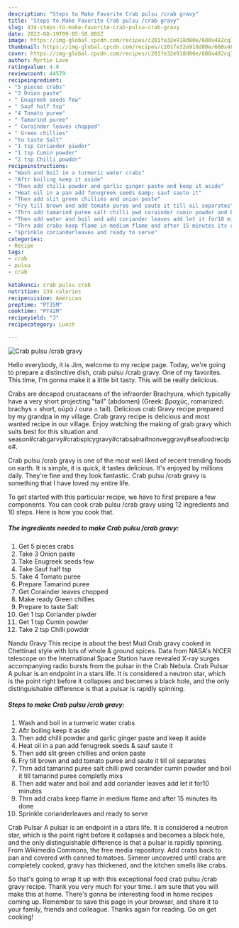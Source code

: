 ```yaml
---
description: "Steps to Make Favorite Crab pulsu /crab gravy"
title: "Steps to Make Favorite Crab pulsu /crab gravy"
slug: 434-steps-to-make-favorite-crab-pulsu-crab-gravy
date: 2022-08-19T09:05:50.885Z
image: https://img-global.cpcdn.com/recipes/c201fe32e918d80e/680x482cq70/crab-pulsu-crab-gravy-recipe-main-photo.jpg
thumbnail: https://img-global.cpcdn.com/recipes/c201fe32e918d80e/680x482cq70/crab-pulsu-crab-gravy-recipe-main-photo.jpg
cover: https://img-global.cpcdn.com/recipes/c201fe32e918d80e/680x482cq70/crab-pulsu-crab-gravy-recipe-main-photo.jpg
author: Myrtie Love
ratingvalue: 4.8
reviewcount: 44579
recipeingredient:
- "5 pieces crabs"
- "3 Onion paste"
- " Enugreek seeds few"
- " Sauf half tsp"
- "4 Tomato puree"
- " Tamarind puree"
- " Corainder leaves chopped"
- " Green chillies"
- "to taste Salt"
- "1 tsp Coriander piwder"
- "1 tsp Cumin powder"
- "2 tsp Chilli powddr"
recipeinstructions:
- "Wash and boil in a turmeric water crabs"
- "Aftr boiling keep it aside"
- "Then add chilli powder and garlic ginger paste and keep it aside"
- "Heat oil in a pan add fenugreek seeds &amp; sauf saute it"
- "Then add slit green chillies and onion paste"
- "Fry till brown and add tomato puree and saute it till oil separates"
- "Thrn add tamarind puree salt chilli pwd corainder cumin powder and boil it till tamarind puree completly mixs"
- "Then add water and boil and add coriander leaves add let it for10 minutes"
- "Thrn add crabs keep flame in medium flame and after 15 minutes its done"
- "Sprinkle corianderleaves and ready to serve"
categories:
- Recipe
tags:
- crab
- pulsu
- crab

katakunci: crab pulsu crab 
nutrition: 234 calories
recipecuisine: American
preptime: "PT35M"
cooktime: "PT42M"
recipeyield: "3"
recipecategory: Lunch

---
```



![Crab pulsu /crab gravy](https://img-global.cpcdn.com/recipes/c201fe32e918d80e/680x482cq70/crab-pulsu-crab-gravy-recipe-main-photo.jpg)

Hello everybody, it is Jim, welcome to my recipe page. Today, we're going to prepare a distinctive dish, crab pulsu /crab gravy. One of my favorites. This time, I'm gonna make it a little bit tasty. This will be really delicious.

Crabs are decapod crustaceans of the infraorder Brachyura, which typically have a very short projecting &#34;tail&#34; (abdomen) (Greek: βραχύς, romanized: brachys = short, οὐρά / οura = tail). Delicious crab Gravy recipe prepared by my grandpa in my village. Crab gravy recipe is delicious and most wanted recipe in our village. Enjoy watching the making of grab gravy which suits best for this situation and season#crabgarvy#crabspicygravy#crabsalna#nonveggravy#seafoodrecipe#.

Crab pulsu /crab gravy is one of the most well liked of recent trending foods on earth. It is simple, it is quick, it tastes delicious. It's enjoyed by millions daily. They're fine and they look fantastic. Crab pulsu /crab gravy is something that I have loved my entire life.


To get started with this particular recipe, we have to first prepare a few components. You can cook crab pulsu /crab gravy using 12 ingredients and 10 steps. Here is how you cook that.

<!--inarticleads1-->

##### The ingredients needed to make Crab pulsu /crab gravy:

1. Get 5 pieces crabs
1. Take 3 Onion paste
1. Take  Enugreek seeds few
1. Take  Sauf half tsp
1. Take 4 Tomato puree
1. Prepare  Tamarind puree
1. Get  Corainder leaves chopped
1. Make ready  Green chillies
1. Prepare to taste Salt
1. Get 1 tsp Coriander piwder
1. Get 1 tsp Cumin powder
1. Take 2 tsp Chilli powddr


Nandu Gravy This recipe is about the best Mud Crab gravy cooked in Chettinad style with lots of whole &amp; ground spices. Data from NASA&#39;s NICER telescope on the International Space Station have revealed X-ray surges accompanying radio bursts from the pulsar in the Crab Nebula. Crab Pulsar A pulsar is an endpoint in a stars life. It is considered a neutron star, which is the point right before it collapses and becomes a black hole, and the only distinguishable difference is that a pulsar is rapidly spinning. 

<!--inarticleads2-->

##### Steps to make Crab pulsu /crab gravy:

1. Wash and boil in a turmeric water crabs
1. Aftr boiling keep it aside
1. Then add chilli powder and garlic ginger paste and keep it aside
1. Heat oil in a pan add fenugreek seeds &amp; sauf saute it
1. Then add slit green chillies and onion paste
1. Fry till brown and add tomato puree and saute it till oil separates
1. Thrn add tamarind puree salt chilli pwd corainder cumin powder and boil it till tamarind puree completly mixs
1. Then add water and boil and add coriander leaves add let it for10 minutes
1. Thrn add crabs keep flame in medium flame and after 15 minutes its done
1. Sprinkle corianderleaves and ready to serve


Crab Pulsar A pulsar is an endpoint in a stars life. It is considered a neutron star, which is the point right before it collapses and becomes a black hole, and the only distinguishable difference is that a pulsar is rapidly spinning. From Wikimedia Commons, the free media repository. Add crabs back to pan and covered with canned tomatoes. Simmer uncovered until crabs are completely cooked, gravy has thickened, and the kitchen smells like crabs. 

So that's going to wrap it up with this exceptional food crab pulsu /crab gravy recipe. Thank you very much for your time. I am sure that you will make this at home. There's gonna be interesting food in home recipes coming up. Remember to save this page in your browser, and share it to your family, friends and colleague. Thanks again for reading. Go on get cooking!
